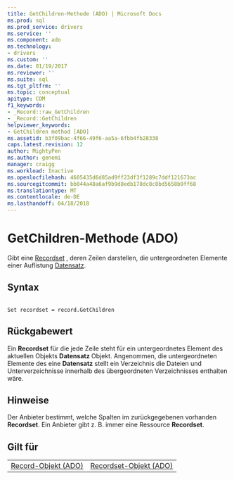 ```yaml
---
title: GetChildren-Methode (ADO) | Microsoft Docs
ms.prod: sql
ms.prod_service: drivers
ms.service: ''
ms.component: ado
ms.technology:
- drivers
ms.custom: ''
ms.date: 01/19/2017
ms.reviewer: ''
ms.suite: sql
ms.tgt_pltfrm: ''
ms.topic: conceptual
apitype: COM
f1_keywords:
- _Record::raw_GetChildren
- _Record::GetChildren
helpviewer_keywords:
- GetChildren method [ADO]
ms.assetid: b3f09bac-4f66-49f6-aa5a-6fbb4fb28338
caps.latest.revision: 12
author: MightyPen
ms.author: genemi
manager: craigg
ms.workload: Inactive
ms.openlocfilehash: 4605435d6d85ad9ff23df3f1289c7ddf121673ac
ms.sourcegitcommit: bb044a48a6af9b9d8edb178dc8c8bd5658b9ff68
ms.translationtype: MT
ms.contentlocale: de-DE
ms.lasthandoff: 04/18/2018
---
```

# <a name="getchildren-method-ado"></a>GetChildren-Methode (ADO)
Gibt eine [Recordset](../../../ado/reference/ado-api/recordset-object-ado.md) , deren Zeilen darstellen, die untergeordneten Elemente einer Auflistung [Datensatz](../../../ado/reference/ado-api/record-object-ado.md).  
  
## <a name="syntax"></a>Syntax  
  
```  
  
Set recordset = record.GetChildren  
```  
  
## <a name="return-value"></a>Rückgabewert  
 Ein **Recordset** für die jede Zeile steht für ein untergeordnetes Element des aktuellen Objekts **Datensatz** Objekt. Angenommen, die untergeordneten Elemente des eine **Datensatz** stellt ein Verzeichnis die Dateien und Unterverzeichnisse innerhalb des übergeordneten Verzeichnisses enthalten wäre.  
  
## <a name="remarks"></a>Hinweise  
 Der Anbieter bestimmt, welche Spalten im zurückgegebenen vorhanden **Recordset**. Ein Anbieter gibt z. B. immer eine Ressource **Recordset**.  
  
## <a name="applies-to"></a>Gilt für  
  
|||  
|-|-|  
|[Record-Objekt (ADO)](../../../ado/reference/ado-api/record-object-ado.md)|[Recordset-Objekt (ADO)](../../../ado/reference/ado-api/recordset-object-ado.md)|
